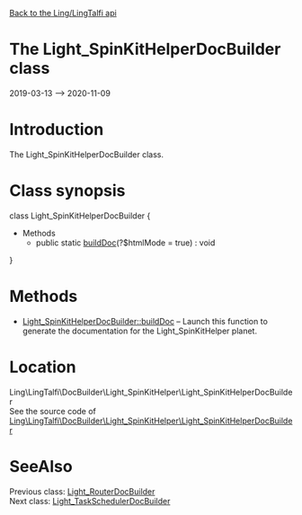 [Back to the Ling/LingTalfi api](https://github.com/lingtalfi/LingTalfi/blob/master/doc/api/Ling/LingTalfi.md)



The Light_SpinKitHelperDocBuilder class
================
2019-03-13 --> 2020-11-09






Introduction
============

The Light_SpinKitHelperDocBuilder class.



Class synopsis
==============


class <span class="pl-k">Light_SpinKitHelperDocBuilder</span>  {

- Methods
    - public static [buildDoc](https://github.com/lingtalfi/LingTalfi/blob/master/doc/api/Ling/LingTalfi/DocBuilder/Light_SpinKitHelper/Light_SpinKitHelperDocBuilder/buildDoc.md)(?$htmlMode = true) : void

}






Methods
==============

- [Light_SpinKitHelperDocBuilder::buildDoc](https://github.com/lingtalfi/LingTalfi/blob/master/doc/api/Ling/LingTalfi/DocBuilder/Light_SpinKitHelper/Light_SpinKitHelperDocBuilder/buildDoc.md) &ndash; Launch this function to generate the documentation for the Light_SpinKitHelper planet.





Location
=============
Ling\LingTalfi\DocBuilder\Light_SpinKitHelper\Light_SpinKitHelperDocBuilder<br>
See the source code of [Ling\LingTalfi\DocBuilder\Light_SpinKitHelper\Light_SpinKitHelperDocBuilder](https://github.com/lingtalfi/LingTalfi/blob/master/DocBuilder/Light_SpinKitHelper/Light_SpinKitHelperDocBuilder.php)



SeeAlso
==============
Previous class: [Light_RouterDocBuilder](https://github.com/lingtalfi/LingTalfi/blob/master/doc/api/Ling/LingTalfi/DocBuilder/Light_Router/Light_RouterDocBuilder.md)<br>Next class: [Light_TaskSchedulerDocBuilder](https://github.com/lingtalfi/LingTalfi/blob/master/doc/api/Ling/LingTalfi/DocBuilder/Light_TaskScheduler/Light_TaskSchedulerDocBuilder.md)<br>
